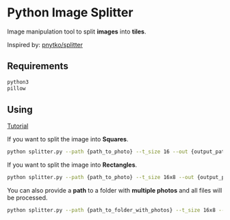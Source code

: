 # Python Image Splitter

Image manipulation tool to split **images** into **tiles**.

Inspired by: [pnytko/splitter](https://github.com/pnytko/splitter)

## Requirements

```bash
python3
pillow
```

## Using

[Tutorial](https://hawier.dev/projects/image_manipulation/python_image_splitter.html#tutorial)

If you want to split the image into **Squares**.

```bash
python splitter.py --path {path_to_photo} --t_size 16 --out {output_path}
```

If you want to split the image into **Rectangles**.

```bash
python splitter.py --path {path_to_photo} --t_size 16x8 --out {output_path}
```

You can also provide a **path** to a folder with **multiple photos** and all files will be processed.

```bash
python splitter.py --path {path_to_folder_with_photos} --t_size 16x8 --out {output_path}
```
